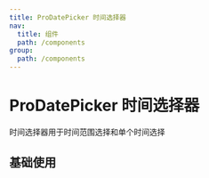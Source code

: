 ```yaml
---
title: ProDatePicker 时间选择器
nav:
  title: 组件
  path: /components
group:
  path: /components
---
```


# ProDatePicker 时间选择器

时间选择器用于时间范围选择和单个时间选择

## 基础使用

<!-- <code src="./demos/index.tsx" />

<API></API> -->

<!-- 除以上 API 外，倒计时按钮还支持 Button 组件（Ant Design）的所有 API 。 -->
